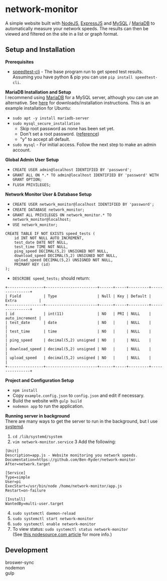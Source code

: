 # network-monitor
A simple website built with [NodeJS](https://nodejs.org/en/), [ExpressJS](https://expressjs.com/) and [MySQL](https://www.mysql.com/) / [MariaDB](https://mariadb.org/) to automatically measure your network speeds.
The results can then be viewed and filtered on the site in a list or graph format.

## Setup and Installation

**Prerequisites**  
- [speedtest-cli](https://github.com/sivel/speedtest-cli) - The base program run to get speed test results. Assuming you have python & pip you can use `pip install speedtest-cli`.

**MariaDB Installation and Setup**  
I recommend using [MariaDB](https://mariadb.org/) for a MySQL server, although you can use an alternative.
See [here](https://downloads.mariadb.org/) for downloads/installation instructions.
This is an example installation for Ubuntu:
- `sudo apt -y install mariadb-server`  
- `sudo mysql_secure_installation` 
    - Skip root password as none has been set yet. 
    - Don't set a root password. ([reference](https://www.digitalocean.com/community/tutorials/how-to-install-mariadb-on-ubuntu-18-04#step-2-%E2%80%94-configuring-mariadb))
    - "y" to accept all default.  
- `sudo mysql` - For initial access. Follow the next step to make an admin account.  

**Global Admin User Setup**
- `CREATE USER admin@localhost IDENTIFIED BY 'password';`
- `GRANT ALL ON *.* TO admin@localhost IDENTIFIED BY 'password' WITH GRANT OPTION;` 
- `FLUSH PRIVILEGES;`

**Network Monitor User & Database Setup**
- `CREATE USER network_monitor@localhost IDENTIFIED BY 'password';`
- `CREATE DATABASE network_monitor;`
- `GRANT ALL PRIVILEGES ON network_monitor.* TO network_monitor@localhost;`
- `USE network_monitor;`
```
CREATE TABLE IF NOT EXISTS speed_tests (
    id INT NOT NULL AUTO_INCREMENT,
    test_date DATE NOT NULL,
    test_time TIME NOT NULL,
    ping_speed DECIMAL(5,2) UNSIGNED NOT NULL,
    download_speed DECIMAL(5,2) UNSIGNED NOT NULL,
    upload_speed DECIMAL(5,2) UNSIGNED NOT NULL,
    PRIMARY KEY (id)
);
```
- `DESCRIBE speed_tests;` should return:
```
+----------------+-----------------------+------+-----+---------+----------------+
| Field          | Type                  | Null | Key | Default | Extra          |
+----------------+-----------------------+------+-----+---------+----------------+
| id             | int(11)               | NO   | PRI | NULL    | auto_increment |
| test_date      | date                  | NO   |     | NULL    |                |
| test_time      | time                  | NO   |     | NULL    |                |
| ping_speed     | decimal(5,2) unsigned | NO   |     | NULL    |                |
| download_speed | decimal(5,2) unsigned | NO   |     | NULL    |                |
| upload_speed   | decimal(5,2) unsigned | NO   |     | NULL    |                |
+----------------+-----------------------+------+-----+---------+----------------+
```

**Project and Configuration Setup**
- `npm install`
- Copy `example.config.json` to `config.json` and edit if necessary.
- Build the website with `gulp build`
- `nodemon app` to run the application.

**Running server in background**  
There are many ways to get the server to run in the background, but I use [systemd](https://systemd.io/).

1. `cd /lib/systemd/system`
2. `vim network-monitor.service`
3 Add the following:
```
[Unit]
Description=app.js - Website monitoring you network speeds. 
Documentation=https://github.com/Ben-Ryder/network-monitor
After=network.target

[Service]
Type=simple
User=pi
ExecStart=/usr/bin/node /home/network-monitor/app.js
Restart=on-failure

[Install]
WantedBy=multi-user.target
```
4. `sudo systemctl daemon-reload`
5. `sudo systemctl start network-monitor`
6. `sudo systemctl enable network-monitor`
7. To view status: `sudo systemctl status network-monitor`  
(See [this nodesource.com article](https://nodesource.com/blog/running-your-node-js-app-with-systemd-part-1/) for more info.)  

## Development

broswer-sync  
nodemon                                             
gulp
